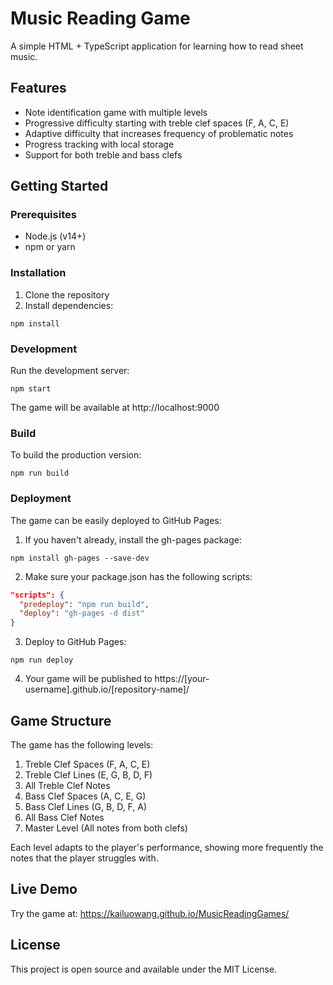 # Music Reading Game

A simple HTML + TypeScript application for learning how to read sheet music.

## Features

- Note identification game with multiple levels
- Progressive difficulty starting with treble clef spaces (F, A, C, E)
- Adaptive difficulty that increases frequency of problematic notes
- Progress tracking with local storage
- Support for both treble and bass clefs

## Getting Started

### Prerequisites

- Node.js (v14+)
- npm or yarn

### Installation

1. Clone the repository
2. Install dependencies:
```
npm install
```

### Development

Run the development server:
```
npm start
```

The game will be available at http://localhost:9000

### Build

To build the production version:
```
npm run build
```

### Deployment

The game can be easily deployed to GitHub Pages:

1. If you haven't already, install the gh-pages package:
```
npm install gh-pages --save-dev
```

2. Make sure your package.json has the following scripts:
```json
"scripts": {
  "predeploy": "npm run build",
  "deploy": "gh-pages -d dist"
}
```

3. Deploy to GitHub Pages:
```
npm run deploy
```

4. Your game will be published to https://[your-username].github.io/[repository-name]/

## Game Structure

The game has the following levels:

1. Treble Clef Spaces (F, A, C, E)
2. Treble Clef Lines (E, G, B, D, F)
3. All Treble Clef Notes
4. Bass Clef Spaces (A, C, E, G)
5. Bass Clef Lines (G, B, D, F, A)
6. All Bass Clef Notes
7. Master Level (All notes from both clefs)

Each level adapts to the player's performance, showing more frequently the notes that the player struggles with.

## Live Demo

Try the game at: https://kailuowang.github.io/MusicReadingGames/

## License

This project is open source and available under the MIT License. 